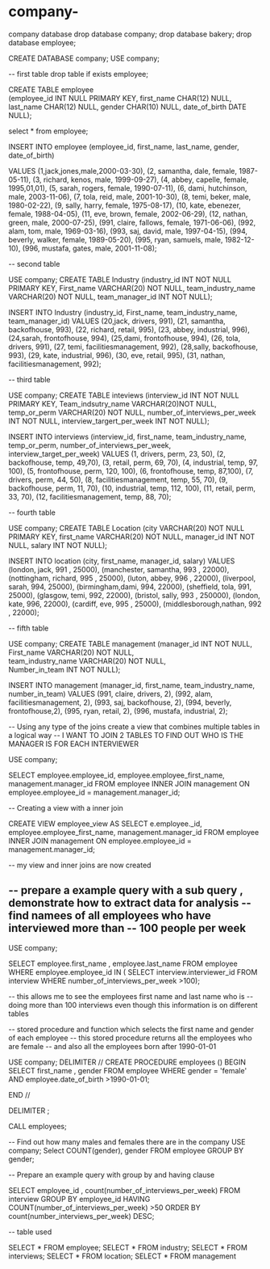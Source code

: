 # company-
company database 
drop database company; 
drop database bakery;
drop database employee;


CREATE DATABASE company; 
USE company;


-- first table 
drop table if exists employee; 


CREATE TABLE employee  
(employee_id INT NULL PRIMARY KEY, 
first_name CHAR(12) NULL,  
last_name CHAR(12) NULL, 
gender CHAR(10) NULL, 
date_of_birth DATE NULL);

select * from employee;

INSERT INTO employee (employee_id, first_name, last_name, gender, date_of_birth)
 
 VALUES
 (1,jack,jones,male,2000-03-30),
 (2, samantha, dale, female, 1987-05-11),
 (3, richard, kenos, male, 1999-09-27),
 (4, abbey, capelle, female, 1995,01,01),
 (5, sarah, rogers, female, 1990-07-11),
 (6, dami, hutchinson, male, 2003-11-06),
 (7, tola, reid, male, 2001-10-30),
 (8, temi, beker, male, 1980-02-22),
 (9, sally, harry, female, 1975-08-17),
 (10, kate, ebenezer, female, 1988-04-05),
 (11, eve, brown, female, 2002-06-29),
 (12, nathan, green, male, 2000-07-25),
 (991, claire, fallows, female, 1971-06-06),
 (992, alam, tom, male, 1969-03-16),
 (993, saj, david, male, 1997-04-15),
 (994, beverly, walker, female, 1989-05-20),
 (995, ryan, samuels, male, 1982-12-10),
 (996, mustafa, gates, male, 2001-11-08);
 
 
 
 -- second table 
 
 USE company; 
 CREATE TABLE Industry
 (industry_id INT NOT NULL PRIMARY KEY, 
 First_name VARCHAR(20) NOT NULL,
 team_industry_name VARCHAR(20) NOT NULL, 
 team_manager_id INT NOT NULL);

 INSERT INTO Industry
  (industry_id, First_name, team_industry_name, team_manager_id)
 VALUES 
 (20,jack, drivers, 991),
 (21, samantha, backofhouse, 993),
 (22, richard, retail, 995),
 (23, abbey, industrial, 996),
 (24,sarah, frontofhouse, 994),
 (25,dami, frontofhouse, 994),
 (26, tola, drivers, 991),
 (27, temi, facilitiesmanagement, 992),
 (28,sally, backofhouse, 993),
 (29, kate, industrial, 996),
 (30, eve, retail, 995),
 (31, nathan, facilitiesmanagement, 992);
 
 -- third table 
 
 USE company; 
 CREATE TABLE inteviews 
 (interview_id INT NOT NULL PRIMARY KEY,
Team_indsutry_name VARCHAR(20)NOT NULL, 
temp_or_perm VARCHAR(20) NOT NULL,
number_of_interviews_per_week INT NOT NULL, 
interview_targert_per_week INT NOT NULL);


INSERT INTO interviews 
(interview_id, first_name, team_industry_name, temp_or_perm, 
number_of_interviews_per_week, interview_target_per_week)
 VALUES
 (1, drivers, perm, 23, 50),
 (2, backofhouse, temp, 49,70),
 (3, retail, perm, 69, 70),
 (4, industrial, temp, 97, 100),
 (5, frontofhouse, perm, 120, 100),
 (6, frontofhouse, temp, 87,100),
 (7, drivers, perm, 44, 50),
 (8, facilitiesmanagement, temp, 55, 70),
 (9, backofhouse, perm, 11, 70),
 (10, industrial, temp, 112, 100),
 (11,  retail, perm, 33, 70),
 (12, facilitiesmanagement, temp, 88, 70);
 
 -- fourth table 

USE company; 
CREATE TABLE Location 
(city VARCHAR(20) NOT NULL PRIMARY KEY, 
first_name VARCHAR(20) NOT NULL, 
manager_id INT NOT NULL, 
salary INT NOT NULL); 

INSERT INTO location 
(city, first_name, manager_id, salary)
VALUES
(london, jack, 991 , 25000),
(manchester, samantha, 993 , 22000),
(nottingham, richard, 995 , 25000),
(luton, abbey, 996 , 22000),
(liverpool, sarah, 994, 25000),
(birmingham,dami, 994, 22000),
(sheffield, tola, 991, 25000),
(glasgow, temi, 992, 22000),
(bristol, sally, 993 , 250000),
(london, kate, 996, 22000),
(cardiff, eve, 995 , 25000),
(middlesborough,nathan, 992 , 22000);

-- fifth table 


USE company;
CREATE TABLE management 
(manager_id INT NOT NULL,  
First_name VARCHAR(20) NOT NULL,  
team_industry_name VARCHAR(20) NOT NULL,  
Number_in_team INT NOT NULL);

INSERT INTO management 
(manager_id, first_name, team_industry_name, number_in_team)
VALUES
(991, claire, drivers, 2),
(992, alam, facilitiesmanagement, 2),
(993, saj, backofhouse, 2),
(994, beverly, frontofhouse,2),
(995, ryan, retail, 2),
(996, mustafa, industrial, 2);

-- Using any type of the joins create a view that combines multiple tables in a logical way
-- I WANT TO JOIN 2 TABLES TO FIND OUT WHO IS THE MANAGER IS FOR EACH INTERVIEWER


USE company; 

SELECT employee.employee_id, employee.employee_first_name, management.manager_id
FROM employee 
INNER JOIN management 
ON employee.employee_id = management.manager_id;

-- Creating a view with a inner join 

CREATE VIEW employee_view AS
SELECT e.employee._id, employee.employee_first_name, management.manager_id 
FROM employee
INNER JOIN management 
ON employee.employee_id = management.manager_id;

-- my view and inner joins are now created 


-- prepare a example query with a sub query , demonstrate how to extract data for analysis 
-- find namees of all employees who have interviewed more than 
-- 100 people per week 
--  
USE company;

SELECT employee.first_name , employee.last_name
FROM employee
WHERE employee.employee_id IN ( 
  SELECT interview.interviewer_id 
  FROM interview 
  WHERE number_of_interviews_per_week >100);
  
-- this allows me to see the employees first name and last name who is 
-- doing more than 100 interviews even though this information is on different tables 



-- stored procedure and function which selects the first name and gender of each employee 
-- this stored procedure returns all the employees who are female 
-- and also all the employees born after 1990-01-01

USE company; 
DELIMITER //
CREATE PROCEDURE employees ()
BEGIN 
SELECT first_name , gender 
FROM employee 
WHERE gender = 'female' AND employee.date_of_birth >1990-01-01;

END //

DELIMITER ; 

CALL employees;


-- Find out how many males and females there are in the company 
USE company; 
Select COUNT(gender), gender
FROM employee 
GROUP BY gender; 

-- Prepare an example query with group by and having clause 


SELECT employee_id , count(number_of_interviews_per_week)
FROM interview 
GROUP BY employee_id 
HAVING COUNT(number_of_interviews_per_week) >50
ORDER BY  count(number_interviews_per_week) DESC;


-- table used 



SELECT * FROM employee; 
SELECT * FROM industry; 
SELECT * FROM interviews;
SELECT * FROM location;
SELECT * FROM management 
